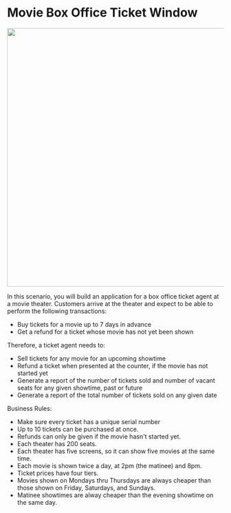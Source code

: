 # Movie Box Office Ticket Window

<img width="600px" src="https://loyoladigitaladvertising.files.wordpress.com/2014/04/box-office-1.jpg">


In this scenario, you will build an application for
a box office ticket agent at a movie theater.
Customers arrive at the theater and expect to be
able to perform the following transactions:

* Buy tickets for a movie up to 7 days in advance
* Get a refund for a ticket whose movie has not yet been shown

Therefore, a ticket agent needs to:

* Sell tickets for any movie for an upcoming showtime
* Refund a ticket when presented at the counter, if the movie
has not started yet
* Generate a report of the number of tickets sold and number of vacant
seats for any given showtime, past or future
* Generate a report of the total number of tickets sold on
any given date

Business Rules:

* Make sure every ticket has a unique serial number
* Up to 10 tickets can be purchased at once.
* Refunds can only be given if the movie hasn't started yet.
* Each theater has 200 seats.
* Each theater has five screens, so it can show five movies at
  the same time.
* Each movie is shown twice a day, at 2pm (the matinee) and 8pm.
* Ticket prices have four tiers.
* Movies shown on Mondays thru Thursdays are always cheaper than
  those shown on Friday, Saturdays, and Sundays.
* Matinee showtimes are alway cheaper than the evening showtime on the same day.
